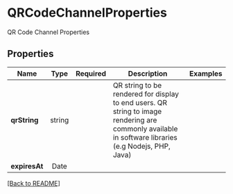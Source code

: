# QRCodeChannelProperties

QR Code Channel Properties

## Properties

| Name | Type | Required | Description | Examples |
|------------|:-------------:|:-------------:|-------------|:-------------:|
| **qrString** |string |  | QR string to be rendered for display to end users. QR string to image rendering are commonly available in software libraries (e.g Nodejs, PHP, Java) | | |
| **expiresAt** |Date |  |  | | |



[[Back to README]](../../README.md)